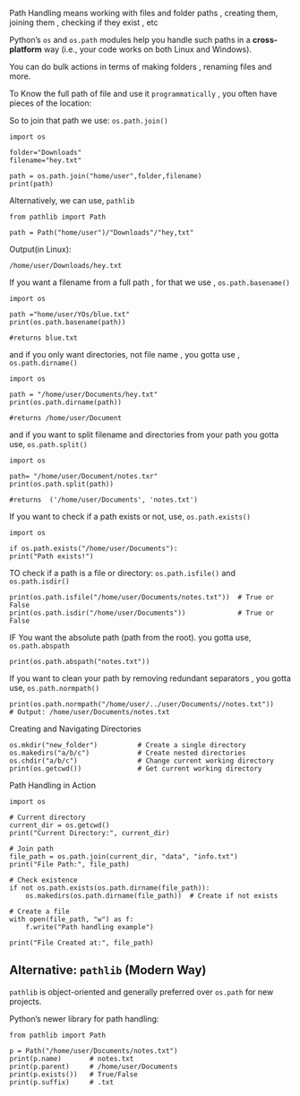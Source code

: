 
Path Handling means working with files and folder paths ,
creating them, joining them , checking if they exist , etc

Python’s `os` and `os.path` modules help you handle such paths in a **cross-platform** way (i.e., your code works on both Linux and Windows).

You can do bulk actions  in terms of making folders , renaming files and more.

To Know the full path of file and  use it `programmatically` , you often have pieces of the location:

So to join that path we use:
`os.path.join()`

```
import os

folder="Downloads"
filename="hey.txt"

path = os.path.join("home/user",folder,filename)
print(path)
```

Alternatively,
we can use, `pathlib`

```
from pathlib import Path

path = Path("home/user")/"Downloads"/"hey,txt"
```

Output(in Linux):
```
/home/user/Downloads/hey.txt
```


If you want a filename from a full path , for that we use , `os.path.basename()`

```
import os

path ="home/user/YOs/blue.txt"
print(os.path.basename(path))

#returns blue.txt
```

and if you only want directories, not file name , you gotta use , `os.path.dirname()`
```
import os 

path = "/home/user/Documents/hey.txt"
print(os.path.dirname(path))

#returns /home/user/Document
```

and if you want to split filename and directories from your path you gotta use,
`os.path.split()`

```
import os 

path= "/home/user/Document/notes.txr"
print(os.path.split(path))

#returns  ('/home/user/Documents', 'notes.txt')
```

If you want to check if a path exists or not, use, `os.path.exists()`

```
import os

if os.path.exists("/home/user/Documents"):
print("Path exists!")
```

TO check if a path is a file or directory: `os.path.isfile()`  and `os.path.isdir()`

```
print(os.path.isfile("/home/user/Documents/notes.txt"))  # True or False
print(os.path.isdir("/home/user/Documents"))             # True or False

```

IF You want the absolute path (path from the root).
you gotta use, `os.path.abspath`

```
print(os.path.abspath("notes.txt"))
```

If you want to clean your path by removing redundant separators , you gotta use,
`os.path.normpath()`

```
print(os.path.normpath("/home/user/../user/Documents//notes.txt"))
# Output: /home/user/Documents/notes.txt

```

Creating and Navigating Directories

```
os.mkdir("new_folder")          # Create a single directory
os.makedirs("a/b/c")            # Create nested directories
os.chdir("a/b/c")               # Change current working directory
print(os.getcwd())              # Get current working directory

```

Path Handling in Action

```
import os

# Current directory
current_dir = os.getcwd()
print("Current Directory:", current_dir)

# Join path
file_path = os.path.join(current_dir, "data", "info.txt")
print("File Path:", file_path)

# Check existence
if not os.path.exists(os.path.dirname(file_path)):
    os.makedirs(os.path.dirname(file_path))  # Create if not exists

# Create a file
with open(file_path, "w") as f:
    f.write("Path handling example")

print("File Created at:", file_path)

```

## Alternative: `pathlib` (Modern Way)
`pathlib` is object-oriented and generally preferred over `os.path` for new projects.

Python’s newer library for path handling:

```
from pathlib import Path

p = Path("/home/user/Documents/notes.txt")
print(p.name)       # notes.txt
print(p.parent)     # /home/user/Documents
print(p.exists())   # True/False
print(p.suffix)     # .txt

```
